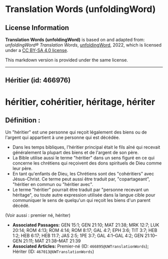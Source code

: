 # Translation Words (unfoldingWord)

## License Information

**Translation Words (unfoldingWord)** is based on and adapted from: _unfoldingWord® Translation Words_, [unfoldingWord](https://unfoldingword.org/utw), 2022, which is licensed under a [CC BY-SA 4.0 license](https://creativecommons.org/licenses/by-sa/4.0/legalcode.en).

This markdown version is provided under the same license.



--------------------------------

## Héritier (id: 466976)

héritier, cohéritier, héritage, hériter
=======================================

Définition :
------------

Un "héritier" est une personne qui reçoit légalement des biens ou de l'argent qui appartient à une personne qui est décédée.

* Dans les temps bibliques, l'héritier principal était le fils aîné qui recevait généralement la plupart des biens et de l'argent de son père.
* La Bible utilise aussi le terme "héritier" dans un sens figuré en ce qui concerne les chrétiens qui reçoivent des dons spirituels de Dieu comme leur père.
* En tant qu'enfants de Dieu, les Chrétiens sont des "cohéritiers" avec Jésus\-Christ. Ce terme peut aussi être traduit par, "copartageant", "héritier en commun ou "héritier avec".
* Le terme "héritier" pourrait être traduit par "personne recevant un héritage", ou toute autre expression utilisée dans la langue cible pour communiquer le sens de quelqu'un qui reçoit les biens d'un parent décédé.

(Voir aussi : premier né, hériter)

* **Associated Passages:** GEN 15:1; GEN 21:10; MAT 21:38; MRK 12:7; LUK 20:14; ROM 4:13; ROM 4:14; ROM 8:17; GAL 4:7; EPH 3:6; TIT 3:7; HEB 1:2; HEB 6:17; HEB 11:7; JAS 2:5; 1PE 3:7; GAL 4:1–GAL 4:2; GEN 21:10–GEN 21:11; MAT 21:38–MAT 21:39
* **Associated Articles:** Premier-né (ID: `466895@UWTranslationWords`); Hériter (ID: `467013@UWTranslationWords`)

